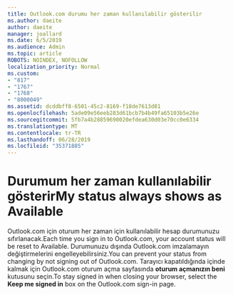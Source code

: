 ```yaml
---
title: Outlook.com durumu her zaman kullanılabilir gösterilir
ms.author: daeite
author: daeite
manager: joallard
ms.date: 6/5/2019
ms.audience: Admin
ms.topic: article
ROBOTS: NOINDEX, NOFOLLOW
localization_priority: Normal
ms.custom:
- "817"
- "1767"
- "1768"
- "8000049"
ms.assetid: dcddbff8-6501-45c2-8169-f18de7613d81
ms.openlocfilehash: 5ade09e56eeb283d61bcb7b4b49fa65103b5e26e
ms.sourcegitcommit: 5fb7a4b28859690020efdea630d03e70cc0e6334
ms.translationtype: MT
ms.contentlocale: tr-TR
ms.lasthandoff: 06/28/2019
ms.locfileid: "35371885"
---
```

# <a name="my-status-always-shows-as-available"></a><span data-ttu-id="5c66c-102">Durumum her zaman kullanılabilir gösterir</span><span class="sxs-lookup"><span data-stu-id="5c66c-102">My status always shows as Available</span></span>

<span data-ttu-id="5c66c-103">Outlook.com için oturum her zaman için kullanılabilir hesap durumunuzu sıfırlanacak.</span><span class="sxs-lookup"><span data-stu-id="5c66c-103">Each time you sign in to Outlook.com, your account status will be reset to Available.</span></span> <span data-ttu-id="5c66c-104">Durumunuzu dışında Outlook.com imzalamayın değiştirmelerini engelleyebilirsiniz.</span><span class="sxs-lookup"><span data-stu-id="5c66c-104">You can prevent your status from changing by not signing out of Outlook.com.</span></span> <span data-ttu-id="5c66c-105">Tarayıcı kapatıldığında içinde kalmak için Outlook.com oturum açma sayfasında **oturum açmanızın beni** kutusunu seçin.</span><span class="sxs-lookup"><span data-stu-id="5c66c-105">To stay signed in when closing your browser, select the **Keep me signed in** box on the Outlook.com sign-in page.</span></span>
